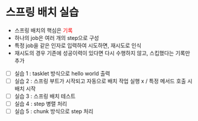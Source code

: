 # 스프링 배치 실습

- 스프링 배치의 핵심은 <span style="color:red">기록</span>
- 하나의 job은 여러 개의 step으로 구성
- 특정 job을 같은 인자로 입력하여 시도하면, 재시도로 인식
- 재시도의 경우 기존에 성공이력이 있다면 다시 수행하지 않고, 스킵했다는 기록만 추가


- [ ] 실습 1 : tasklet 방식으로 hello world 출력
- [ ] 실습 2 : 스프링 부트가 시작되고 자동으로 배치 작업 실행 x / 특정 메서드 호출 시 배치 시작
- [ ] 실습 3 : 스프링 배치 테스트
- [ ] 실습 4 : step 병렬 처리
- [ ] 실습 5 : chunk 방식으로 step 처리